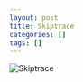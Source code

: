 ```yaml
---
layout: post
title: Skiptrace
categories: []
tags: []
---
```

![Skiptrace](https://m.media-amazon.com/images/M/MV5BMTc2NzgxMjY2NV5BMl5BanBnXkFtZTgwMzcxMjc0OTE@._V1.jpg)
